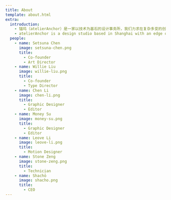 ```yaml
---
title: About
template: about.html
extra:
  introduction:
    - 锚坞（atelierAnchor）是一家以技术为基石的设计事务所，我们力求在复杂多变的创意行业里，为客户提供绝妙的想法和可靠的执行。在平面、字体、动效等领域的丰富经验促使我们时刻关注最前沿的技术动态，并广泛运用在展览、艺术、研究、出版和商业项目中。我们关注跨学科跨文化的设计实践，倡导建设聚焦新技术新思想的多元创意社区。
    - atelierAnchor is a design studio based in Shanghai with an edge on crafts and technology. We aim to provide stunning ideas and reliable execution for our clients in the ever-changing creative scenes. Our extensive experience in graphic design, typeface development and motion graphics has sharpened our sensitivity to state-of-the-art technologies in the creative industry. We advocate an interdisciplinary and cross-cultural approach to design, and devote ourselves to building a diverse, forward-looking community with experimental thoughts and a keen interest in new technologies.
  people:
    - name: Setsuna Chen
      image: setsuna-chen.png
      title:
        - Co-founder
        - Art Director
    - name: Willie Liu
      image: willie-liu.png
      title:
        - Co-founder
        - Type Director
    - name: Chen Li
      image: chen-li.png
      title:
        - Graphic Designer
        - Editor
    - name: Money Su
      image: money-su.png
      title:
        - Graphic Designer
        - Editor
    - name: Leove Li
      image: leove-li.png
      title:
        - Motion Designer
    - name: Stone Zeng
      image: stone-zeng.png
      title:
        - Technician
    - name: Shachō
      image: shacho.png
      title:
        - CEO
---
```

